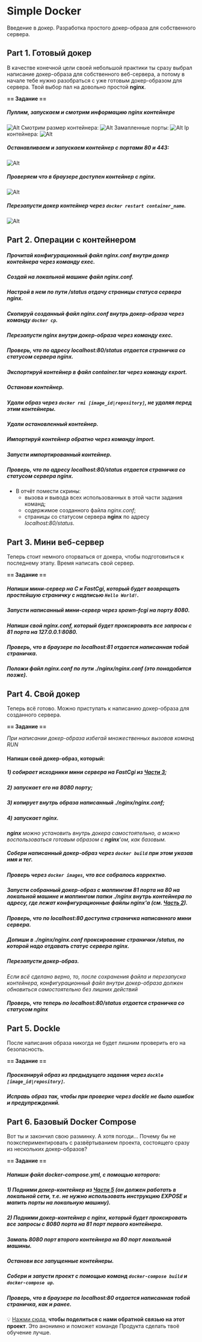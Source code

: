 # Simple Docker

Введение в докер. Разработка простого докер-образа для собственного сервера.

## Part 1. Готовый докер

В качестве конечной цели своей небольшой практики ты сразу выбрал написание докер-образа для собственного веб-сервера, а потому в начале тебе нужно разобраться с уже готовым докер-образом для сервера.
Твой выбор пал на довольно простой **nginx**.

**== Задание ==**

##### Пуллим, запускаем и смотрим информацию nginx контейнере 
![Alt](./misc/part1/Pasted%20image%2020240722144200.png)
Смотрим размер контейнера:
![Alt](./misc/part1/Pasted%20image%2020240722145029.png)
Замапленные порты:
![Alt](./misc/part1/Pasted%20image%2020240722144815.png)
Ip контейнера:
![Alt](./misc/part1/Pasted%20image%2020240722144305.png)
##### Останавливаем и запускаем контейнер с портами 80 и 443:
![Alt](./misc/part1/Pasted%20image%2020240722145958.png)
##### Проверяем что в браузере доступен контейнер с **nginx**.
![Alt](./misc/part1/Pasted%20image%2020240722145853.png)
##### Перезапусти докер контейнер через `docker restart container_name`.
![Alt](./misc/part1/Pasted%20image%2020240722150234.png)
  

## Part 2. Операции с контейнером


##### Прочитай конфигурационный файл *nginx.conf* внутри докер контейнера через команду *exec*.
##### Создай на локальной машине файл *nginx.conf*.
##### Настрой в нем по пути */status* отдачу страницы статуса сервера **nginx**.
##### Скопируй созданный файл *nginx.conf* внутрь докер-образа через команду `docker cp`.
##### Перезапусти **nginx** внутри докер-образа через команду *exec*.
##### Проверь, что по адресу *localhost:80/status* отдается страничка со статусом сервера **nginx**.
##### Экспортируй контейнер в файл *container.tar* через команду *export*.
##### Останови контейнер.
##### Удали образ через `docker rmi [image_id|repository]`, не удаляя перед этим контейнеры.
##### Удали остановленный контейнер.
##### Импортируй контейнер обратно через команду *import*.
##### Запусти импортированный контейнер.
##### Проверь, что по адресу *localhost:80/status* отдается страничка со статусом сервера **nginx**.

- В отчёт помести скрины:
  - вызова и вывода всех использованных в этой части задания команд;
  - содержимое созданного файла *nginx.conf*;
  - страницы со статусом сервера **nginx** по адресу *localhost:80/status*.

## Part 3. Мини веб-сервер

Теперь стоит немного оторваться от докера, чтобы подготовиться к последнему этапу. Время написать свой сервер.

**== Задание ==**

##### Напиши мини-сервер на **C** и **FastCgi**, который будет возвращать простейшую страничку с надписью `Hello World!`.
##### Запусти написанный мини-сервер через *spawn-fcgi* на порту 8080.
##### Напиши свой *nginx.conf*, который будет проксировать все запросы с 81 порта на *127.0.0.1:8080*.
##### Проверь, что в браузере по *localhost:81* отдается написанная тобой страничка.
##### Положи файл *nginx.conf* по пути *./nginx/nginx.conf* (это понадобится позже).

## Part 4. Свой докер

Теперь всё готово. Можно приступать к написанию докер-образа для созданного сервера.

**== Задание ==**

*При написании докер-образа избегай множественных вызовов команд RUN*

#### Напиши свой докер-образ, который:
##### 1) собирает исходники мини сервера на FastCgi из [Части 3](#part-3-мини-веб-сервер);
##### 2) запускает его на 8080 порту;
##### 3) копирует внутрь образа написанный *./nginx/nginx.conf*;
##### 4) запускает **nginx**.
_**nginx** можно установить внутрь докера самостоятельно, а можно воспользоваться готовым образом с **nginx**'ом, как базовым._

##### Собери написанный докер-образ через `docker build` при этом указав имя и тег.
##### Проверь через `docker images`, что все собралось корректно.
##### Запусти собранный докер-образ с маппингом 81 порта на 80 на локальной машине и маппингом папки *./nginx* внутрь контейнера по адресу, где лежат конфигурационные файлы **nginx**'а (см. [Часть 2](#part-2-операции-с-контейнером)).
##### Проверь, что по localhost:80 доступна страничка написанного мини сервера.
##### Допиши в *./nginx/nginx.conf* проксирование странички */status*, по которой надо отдавать статус сервера **nginx**.
##### Перезапусти докер-образ.
*Если всё сделано верно, то, после сохранения файла и перезапуска контейнера, конфигурационный файл внутри докер-образа должен обновиться самостоятельно без лишних действий*
##### Проверь, что теперь по *localhost:80/status* отдается страничка со статусом **nginx**

## Part 5. **Dockle**

После написания образа никогда не будет лишним проверить его на безопасность.

**== Задание ==**

##### Просканируй образ из предыдущего задания через `dockle [image_id|repository]`.
##### Исправь образ так, чтобы при проверке через **dockle** не было ошибок и предупреждений.

## Part 6. Базовый **Docker Compose**

Вот ты и закончил свою разминку. А хотя погоди...
Почему бы не поэкспериментировать с развёртыванием проекта, состоящего сразу из нескольких докер-образов?

**== Задание ==**

##### Напиши файл *docker-compose.yml*, с помощью которого:
##### 1) Подними докер-контейнер из [Части 5](#part-5-инструмент-dockle) _(он должен работать в локальной сети, т.е. не нужно использовать инструкцию **EXPOSE** и мапить порты на локальную машину)_.
##### 2) Подними докер-контейнер с **nginx**, который будет проксировать все запросы с 8080 порта на 81 порт первого контейнера.
##### Замапь 8080 порт второго контейнера на 80 порт локальной машины.

##### Останови все запущенные контейнеры.
##### Собери и запусти проект с помощью команд `docker-compose build` и `docker-compose up`.
##### Проверь, что в браузере по *localhost:80* отдается написанная тобой страничка, как и ранее.

💡 [Нажми сюда](https://forms.yandex.ru/cloud/6418195450569020f1f159c4/), **чтобы поделиться с нами обратной связью на этот проект**. Это анонимно и поможет команде Продукта сделать твоё обучение лучше.
